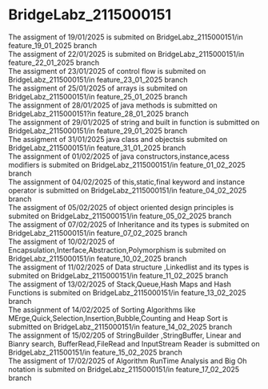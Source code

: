 # BridgeLabz_2115000151
The assigment of 19/01/2025 is submited on BridgeLabz_2115000151/in feature_19_01_2025 branch
<br>
The assigment of 22/01/2025 is submited on BridgeLabz_2115000151/in feature_22_01_2025 branch
<br>
The assigment of 23/01/2025 of control flow is submited on BridgeLabz_2115000151/in feature_23_01_2025 branch 
<br>
The assigment of 25/01/2025 of arrays is submited on BridgeLabz_2115000151/in feature_25_01_2025 branch
<br>
The assignment of 28/01/2025 of java methods is submitted on BridgeLabz_2115000151?in feature_28_01_2025 branch
<br>
The assignment of 29/01/2025 of string and built in function is submitted on BridgeLabz_2115000151/in feature_29_01_2025 branch
<br>
The assigment of 31/01/2025 java class and objectsis submited on BridgeLabz_2115000151/in feature_31_01_2025 branch
<br>
The assignment of 01/02/2025 of java constructors,instance,acess modifiers is submited on BridgeLabz_2115000151/in feature_01_02_2025 branch
<br>
The assignment of 04/02/2025 of this,static,final keyword and instance operator is submitted on BridgeLabz_2115000151/in feature_04_02_2025 branch
<br>
The assigment of 05/02/2025 of object oriented design principles is submited on BridgeLabz_2115000151/in feature_05_02_2025 branch
<br>
The assigment of 07/02/2025 of Inheritance and its types is submited on BridgeLabz_2115000151/in feature_07_02_2025 branch
<br>
The assigment of 10/02/2025 of Encapsulation,Interface,Abstraction,Polymorphism  is submited on BridgeLabz_2115000151/in feature_10_02_2025 branch
<br>
The assigment of 11/02/2025 of Data structure ,Linkedlist and its types is submited on BridgeLabz_2115000151/in feature_11_02_2025 branch
<br>
The assigment of 13/02/2025 of Stack,Queue,Hash Maps and Hash Functions is submited on BridgeLabz_2115000151/in feature_13_02_2025 branch
<br>
The assignment of 14/02/2025 of Sorting Algorithms like MErge,Quick,Selection,Insertion,Bubble,Counting and Heap Sort is submitted on BridgeLabz_2115000151/in feature_14_02_2025 branch
<br> 
The assignment of 15/02/205 of StringBuilder ,StringBuffer, Linear and Bianry search, BufferRead,FileRead and InputStream Reader is submitted on BridgeLabz_211500151/in feature_15_02_2025 branch
<br>
The assigment of 17/02/2025 of Algorithm RunTime Analysis and Big Oh notation is submited on BridgeLabz_2115000151/in feature_17_02_2025 branch 
